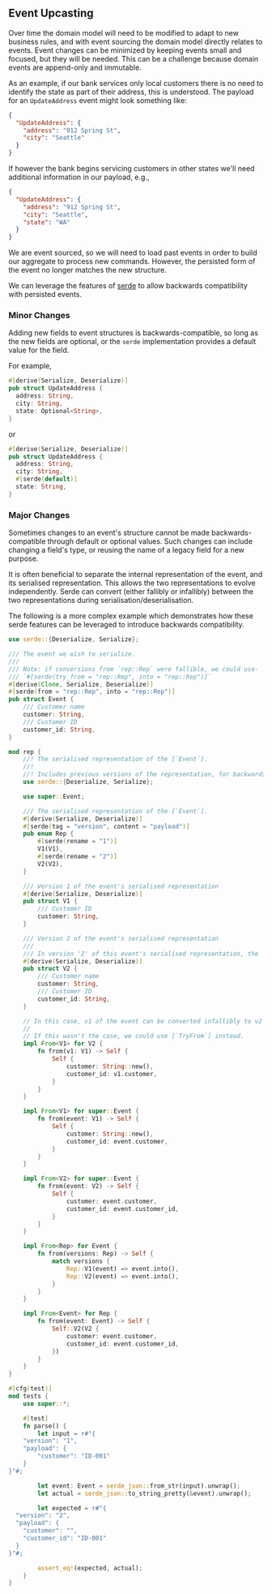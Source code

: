 ## Event Upcasting

Over time the domain model will need to be modified to adapt to new business rules,
and with event sourcing the domain model directly relates to events. 
Event changes can be minimized by keeping events small and focused, but they will be needed.
This can be a challenge because domain events are append-only and immutable.

As an example, if our bank services only local customers there is no need to identify the state as part of their address,
this is understood. The payload for an `UpdateAddress` event might look something like:
```json
{
  "UpdateAddress": {
    "address": "912 Spring St",
    "city": "Seattle"
  }
}
```

If however the bank begins servicing customers in other states we'll need additional information in our payload, e.g.,
```json
{
  "UpdateAddress": {
    "address": "912 Spring St",
    "city": "Seattle",
    "state": "WA"
  }
}
```

We are event sourced, so we will need to load past events in order to build our aggregate to process new commands.
However, the persisted form of the event no longer matches the new structure.

We can leverage the features of [serde](https://serde.rs/) to allow backwards compatibility with persisted events.

### Minor Changes

Adding new fields to event structures is backwards-compatible, so long as the new fields are optional, or the `serde` implementation provides a default value for the field.

For example,
```rust
#[derive(Serialize, Deserialize)]
pub struct UpdateAddress {
  address: String,
  city: String,
  state: Optional<String>,
}
```

or

```rust
#[derive(Serialize, Deserialize)]
pub struct UpdateAddress {
  address: String,
  city: String,
  #[serde(default)]
  state: String,
}
```

### Major Changes

Sometimes changes to an event's structure cannot be made backwards-compatible through default or optional values. Such changes can include changing a field's type, or reusing the name of a legacy field for a new purpose.

It is often beneficial to separate the internal representation of the event, and its serialised representation. This allows the two representations to evolve independently. Serde can convert (either fallibly or infallibly) between the two representations during serialisation/deserialisation.

The following is a more complex example which demonstrates how these serde features can be leveraged to introduce backwards compatibility.

```rust
use serde::{Deserialize, Serialize};

/// The event we wish to serialize.
/// 
/// Note: if conversions from `rep::Rep` were fallible, we could use-
/// `#[serde(try_from = "rep::Rep", into = "rep::Rep")]`
#[derive(Clone, Serialize, Deserialize)]
#[serde(from = "rep::Rep", into = "rep::Rep")]
pub struct Event {
    /// Customer name
    customer: String,
    /// Customer ID
    customer_id: String,
}

mod rep {
    //! The serialised representation of the [`Event`].
    //!
    //! Includes previous versions of the representation, for backwards compatibility
    use serde::{Deserialize, Serialize};

    use super::Event;

    /// The serialised representation of the [`Event`].
    #[derive(Serialize, Deserialize)]
    #[serde(tag = "version", content = "payload")]
    pub enum Rep {
        #[serde(rename = "1")]
        V1(V1),
        #[serde(rename = "2")]
        V2(V2),
    }

    /// Version 1 of the event's serialised representation
    #[derive(Serialize, Deserialize)]
    pub struct V1 {
        /// Customer ID
        customer: String,
    }

    /// Version 2 of the event's serialised representation
    ///
    /// In version '2' of this event's serialised representation, the 'customer' field now refers to the customer's name, rather than their ID.
    #[derive(Serialize, Deserialize)]
    pub struct V2 {
        /// Customer name
        customer: String,
        /// Customer ID
        customer_id: String,
    }

    // In this case, v1 of the event can be converted infallibly to v2 of the event.
    //
    // If this wasn't the case, we could use [`TryFrom`] instead.
    impl From<V1> for V2 {
        fn from(v1: V1) -> Self {
            Self {
                customer: String::new(),
                customer_id: v1.customer,
            }
        }
    }

    impl From<V1> for super::Event {
        fn from(event: V1) -> Self {
            Self {
                customer: String::new(),
                customer_id: event.customer,
            }
        }
    }

    impl From<V2> for super::Event {
        fn from(event: V2) -> Self {
            Self {
                customer: event.customer,
                customer_id: event.customer_id,
            }
        }
    }

    impl From<Rep> for Event {
        fn from(versions: Rep) -> Self {
            match versions {
                Rep::V1(event) => event.into(),
                Rep::V2(event) => event.into(),
            }
        }
    }

    impl From<Event> for Rep {
        fn from(event: Event) -> Self {
            Self::V2(V2 {
                customer: event.customer,
                customer_id: event.customer_id,
            })
        }
    }
}

#[cfg(test)]
mod tests {
    use super::*;

    #[test]
    fn parse() {
        let input = r#"{
    "version": "1",
    "payload": {
        "customer": "ID-001"
    }
}"#;

        let event: Event = serde_json::from_str(input).unwrap();
        let actual = serde_json::to_string_pretty(&event).unwrap();

        let expected = r#"{
  "version": "2",
  "payload": {
    "customer": "",
    "customer_id": "ID-001"
  }
}"#;

        assert_eq!(expected, actual);
    }
}
```
